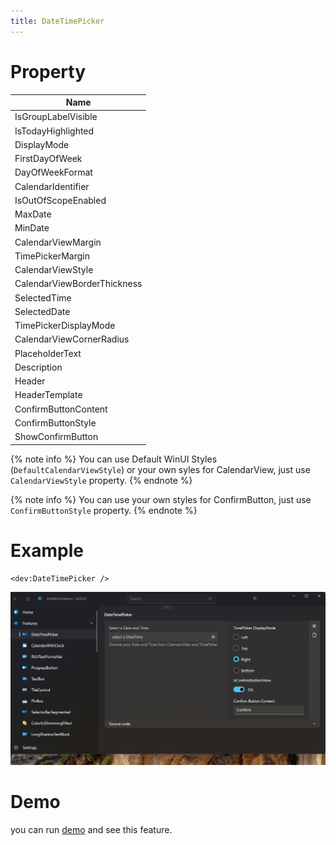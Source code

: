 ```yaml
---
title: DateTimePicker
---
```


# Property

|Name|
|-|
|IsGroupLabelVisible|
|IsTodayHighlighted|
|DisplayMode|
|FirstDayOfWeek|
|DayOfWeekFormat|
|CalendarIdentifier|
|IsOutOfScopeEnabled|
|MaxDate|
|MinDate|
|CalendarViewMargin|
|TimePickerMargin|
|CalendarViewStyle|
|CalendarViewBorderThickness|
|SelectedTime|
|SelectedDate|
|TimePickerDisplayMode|
|CalendarViewCornerRadius|
|PlaceholderText|
|Description|
|Header|
|HeaderTemplate|
|ConfirmButtonContent|
|ConfirmButtonStyle|
|ShowConfirmButton|

{% note info %}
You can use Default WinUI Styles (`DefaultCalendarViewStyle`) or your own syles for CalendarView, just use `CalendarViewStyle` property. 
{% endnote %}

{% note info %}
You can use your own styles for ConfirmButton, just use `ConfirmButtonStyle` property.
{% endnote %}

# Example

```xaml
<dev:DateTimePicker />
```

![DevWinUI](https://raw.githubusercontent.com/ghost1372/DevWinUI-Resources/refs/heads/main/DevWinUI-Docs/DateTimePicker.gif)

# Demo
you can run [demo](https://github.com/Ghost1372/DevWinUI) and see this feature.
